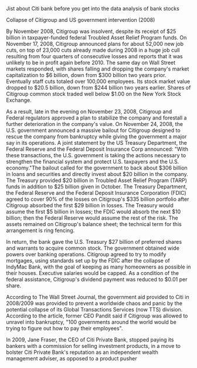 

Jist about Citi bank before you get into the data analysis of bank stocks

Collapse of Citigroup and US government intervention (2008)

By November 2008, Citigroup was insolvent, despite its receipt of $25 billion in taxpayer-funded federal Troubled Asset Relief Program funds. On November 17, 2008, Citigroup announced plans for about 52,000 new job cuts, on top of 23,000 cuts already made during 2008 in a huge job cull resulting from four quarters of consecutive losses and reports that it was unlikely to be in profit again before 2010. The same day on Wall Street markets responded, with shares falling and dropping the company's market capitalization to $6 billion, down from $300 billion two years prior. Eventually staff cuts totaled over 100,000 employees. Its stock market value dropped to $20.5 billion, down from $244 billion two years earlier. Shares of Citigroup common stock traded well below $1.00 on the New York Stock Exchange.

As a result, late in the evening on November 23, 2008, Citigroup and Federal regulators approved a plan to stabilize the company and forestall a further deterioration in the company's value. On November 24, 2008, the U.S. government announced a massive bailout for Citigroup designed to rescue the company from bankruptcy while giving the government a major say in its operations. A joint statement by the US Treasury Department, the Federal Reserve and the Federal Deposit Insurance Corp announced: "With these transactions, the U.S. government is taking the actions necessary to strengthen the financial system and protect U.S. taxpayers and the U.S. economy."The bailout called for the government to back about $306 billion in loans and securities and directly invest about $20 billion in the company. The Treasury provided $20 billion in Troubled Asset Relief Program (TARP) funds in addition to $25 billion given in October. The Treasury Department, the Federal Reserve and the Federal Deposit Insurance Corporation (FDIC) agreed to cover 90% of the losses on Citigroup's $335 billion portfolio after Citigroup absorbed the first $29 billion in losses. The Treasury would assume the first $5 billion in losses; the FDIC would absorb the next $10 billion; then the Federal Reserve would assume the rest of the risk. The assets remained on Citigroup's balance sheet; the technical term for this arrangement is ring fencing.

In return, the bank gave the U.S. Treasury $27 billion of preferred shares and warrants to acquire common stock. The government obtained wide powers over banking operations. Citigroup agreed to try to modify mortgages, using standards set up by the FDIC after the collapse of IndyMac Bank, with the goal of keeping as many homeowners as possible in their houses. Executive salaries would be capped. As a condition of the federal assistance, Citigroup's dividend payment was reduced to $0.01 per share.

According to The Wall Street Journal, the government aid provided to Citi in 2008/2009 was provided to prevent a worldwide chaos and panic by the potential collapse of its Global Transactions Services (now TTS) division. According to the article, former CEO Pandit said if Citigroup was allowed to unravel into bankruptcy, "100 governments around the world would be trying to figure out how to pay their employees".

In 2009, Jane Fraser, the CEO of Citi Private Bank, stopped paying its bankers with a commission for selling investment products, in a move to bolster Citi Private Bank's reputation as an independent wealth management adviser, as opposed to a product pusher
